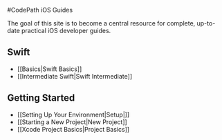 #CodePath iOS Guides

The goal of this site is to become a central resource for complete, up-to-date practical iOS developer guides.

## Swift

* [[Basics|Swift Basics]]
* [[Intermediate Swift|Swift Intermediate]]

## Getting Started

* [[Setting Up Your Environment|Setup|]]
* [[Starting a New Project|New Project]]
* [[Xcode Project Basics|Project Basics]]